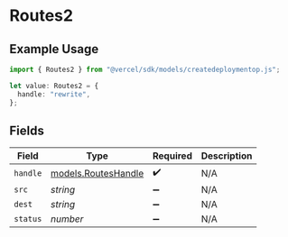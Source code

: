 # Routes2

## Example Usage

```typescript
import { Routes2 } from "@vercel/sdk/models/createdeploymentop.js";

let value: Routes2 = {
  handle: "rewrite",
};
```

## Fields

| Field                                            | Type                                             | Required                                         | Description                                      |
| ------------------------------------------------ | ------------------------------------------------ | ------------------------------------------------ | ------------------------------------------------ |
| `handle`                                         | [models.RoutesHandle](../models/routeshandle.md) | :heavy_check_mark:                               | N/A                                              |
| `src`                                            | *string*                                         | :heavy_minus_sign:                               | N/A                                              |
| `dest`                                           | *string*                                         | :heavy_minus_sign:                               | N/A                                              |
| `status`                                         | *number*                                         | :heavy_minus_sign:                               | N/A                                              |